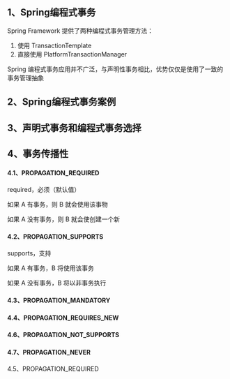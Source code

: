 ## 1、Spring编程式事务

Spring Framework 提供了两种编程式事务管理方法：

1. 使用 TransactionTemplate
2. 直接使用 PlatformTransactionManager

Spring 编程式事务应用并不广泛，与声明性事务相比，优势仅仅是使用了一致的事务管理抽象





## 2、Spring编程式事务案例







## 3、声明式事务和编程式事务选择







## 4、事务传播性

#### 4.1、PROPAGATION_REQUIRED

required，必须（默认值）

如果 A 有事务，则 B 就会使用该事物

如果 A 没有事务，则 B 就会使创建一个新

#### 4.2、PROPAGATION_SUPPORTS

supports，支持

如果 A 有事务，B 将使用该事务

如果 A 没有事务，B 将以非事务执行

#### 4.3、PROPAGATION_MANDATORY



#### 4.4、PROPAGATION_REQUIRES_NEW



#### 

#### 4.6、PROPAGATION_NOT_SUPPORTS



#### 4.7、PROPAGATION_NEVER



4.5、PROPAGATION_REQUIRED

